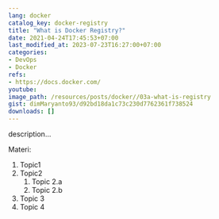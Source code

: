 ```yaml
---
lang: docker
catalog_key: docker-registry
title: "What is Docker Registry?"
date: 2021-04-24T17:45:53+07:00
last_modified_at: 2023-07-23T16:27:00+07:00
categories:
- DevOps
- Docker
refs: 
- https://docs.docker.com/
youtube: 
image_path: /resources/posts/docker//03a-what-is-registry
gist: dimMaryanto93/d92bd18da1c73c230d7762361f738524
downloads: []
---
```



description...

<!--more-->

Materi: 

1. Topic1
2. Topic2
    1. Topic 2.a
    2. Topic 2.b
3. Topic 3
4. Topic 4